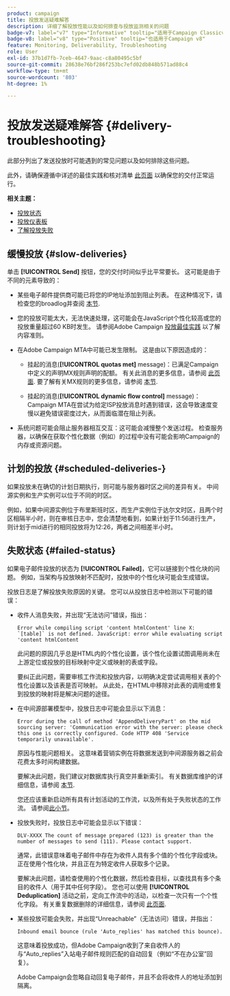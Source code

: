 ```yaml
---
product: campaign
title: 投放发送疑难解答
description: 详细了解投放性能以及如何排查与投放监测相关的问题
badge-v7: label="v7" type="Informative" tooltip="适用于Campaign Classicv7"
badge-v8: label="v8" type="Positive" tooltip="也适用于Campaign v8"
feature: Monitoring, Deliverability, Troubleshooting
role: User
exl-id: 37b1d7fb-7ceb-4647-9aac-c8a80495c5bf
source-git-commit: 28638e76bf286f253bc7efd02db848b571ad88c4
workflow-type: tm+mt
source-wordcount: '803'
ht-degree: 1%

---
```


# 投放发送疑难解答 {#delivery-troubleshooting}

此部分列出了发送投放时可能遇到的常见问题以及如何排除这些问题。

此外，请确保遵循中详述的最佳实践和核对清单 [此页面](delivery-performances.md) 以确保您的交付正常运行。

**相关主题：**

* [投放状态](delivery-statuses.md)
* [投放仪表板](delivery-dashboard.md)
* [了解投放失败](understanding-delivery-failures.md)

## 缓慢投放 {#slow-deliveries}

单击 **[!UICONTROL Send]** 按钮，您的交付时间似乎比平常要长。 这可能是由于不同的元素导致的：

* 某些电子邮件提供商可能已将您的IP地址添加到阻止列表。 在这种情况下，请检查您的broadlog并查阅 [本节](about-deliverability.md).

* 您的投放可能太大，无法快速处理，这可能会在JavaScript个性化较高或您的投放重量超过60 KB时发生。 请参阅Adobe Campaign [投放最佳实践](delivery-best-practices.md) 以了解内容准则。

* 在Adobe Campaign MTA中可能已发生限制。 这是由以下原因造成的：

   * 挂起的消息(**[!UICONTROL quotas met]** message)：已满足Campaign中定义的声明MX规则声明的配额。 有关此消息的更多信息，请参阅 [此页面](deliverability-faq.md). 要了解有关MX规则的更多信息，请参阅 [本节](../../installation/using/email-deliverability.md#about-mx-rules).

   * 挂起的消息(**[!UICONTROL dynamic flow control]** message)：Campaign MTA在尝试为给定ISP投放消息时遇到错误，这会导致速度变慢以避免错误密度过大，从而面临潜在阻止列表。

* 系统问题可能会阻止服务器相互交互：这可能会减慢整个发送过程。 检查服务器，以确保在获取个性化数据（例如）的过程中没有可能会影响Campaign的内存或资源问题。

## 计划的投放 {#scheduled-deliveries-}

如果投放未在确切的计划日期执行，则可能与服务器时区之间的差异有关。 中间源实例和生产实例可以位于不同的时区。

例如，如果中间源实例位于布里斯班时区，而生产实例位于达尔文时区，且两个时区相隔半小时，则在审核日志中，您会清楚地看到，如果计划于11:56进行生产，则计划于mid进行的相同投放将为12:26，两者之间相差半小时。

## 失败状态 {#failed-status}

如果电子邮件投放的状态为 **[!UICONTROL Failed]**，它可以链接到个性化块的问题。 例如，当架构与投放映射不匹配时，投放中的个性化块可能会生成错误。

投放日志是了解投放失败原因的关键。 您可以从投放日志中检测以下可能的错误：

* 收件人消息失败，并出现“无法访问”错误，指出：

  ```
  Error while compiling script 'content htmlContent' line X: `[table]` is not defined. JavaScript: error while evaluating script 'content htmlContent
  ```

  此问题的原因几乎总是HTML内的个性化设置，该个性化设置试图调用尚未在上游定位或投放的目标映射中定义或映射的表或字段。

  要纠正此问题，需要审核工作流和投放内容，以明确决定尝试调用相关表的个性化设置以及该表是否可映射。 从此处，在HTML中移除对此表的调用或修复到投放的映射将是解决问题的途径。

* 在中间源部署模型中，投放日志中可能会显示以下消息：

  ```
  Error during the call of method 'AppendDeliveryPart' on the mid sourcing server: 'Communication error with the server: please check this one is correctly configured. Code HTTP 408 'Service temporarily unavailable'.
  ```

  原因与性能问题相关。 这意味着营销实例在将数据发送到中间源服务器之前会花费太多时间构建数据。

  要解决此问题，我们建议对数据库执行真空并重新索引。 有关数据库维护的详细信息，请参阅 [本节](../../production/using/recommendations.md).

  您还应该重新启动所有具有计划活动的工作流，以及所有处于失败状态的工作流。 请参阅[此小节](../../workflow/using/scheduler.md)。

* 投放失败时，投放日志中可能会显示以下错误：

  ```
  DLV-XXXX The count of message prepared (123) is greater than the number of messages to send (111). Please contact support.
  ```

  通常，此错误意味着电子邮件中存在为收件人具有多个值的个性化字段或块。 正在使用个性化块，并且正在为特定收件人获取多个记录。

  要解决此问题，请检查使用的个性化数据，然后检查目标，以查找具有多个条目的收件人（用于其中任何字段）。 您也可以使用 **[!UICONTROL Deduplication]** 活动之前，定向工作流中的活动，以检查一次只有一个个性化字段。 有关重复数据删除的详细信息，请参阅 [此页面](../../workflow/using/deduplication.md).

* 某些投放可能会失败，并出现“Unreachable”（无法访问）错误，并指出：

  ```
  Inbound email bounce (rule 'Auto_replies' has matched this bounce).
  ```

  这意味着投放成功，但Adobe Campaign收到了来自收件人的与“Auto_replies”入站电子邮件规则匹配的自动回复（例如“不在办公室”回复）。

  Adobe Campaign会忽略自动回复电子邮件，并且不会将收件人的地址添加到隔离。
